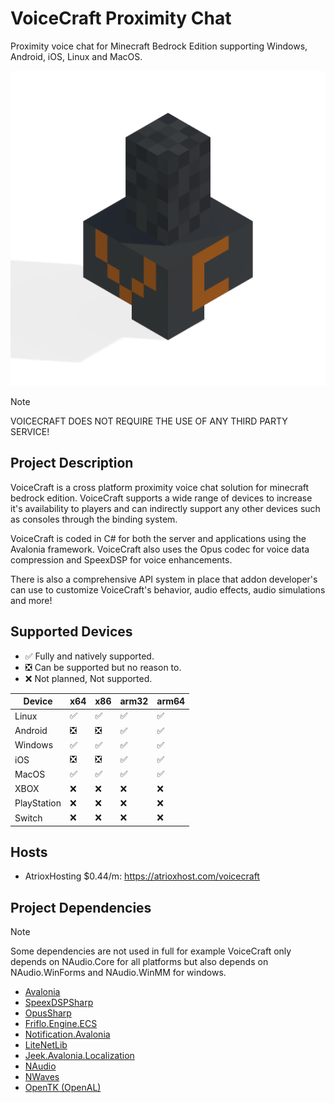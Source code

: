 # VoiceCraft Proximity Chat

Proximity voice chat for Minecraft Bedrock Edition supporting Windows, Android, iOS, Linux and MacOS.

![VoiceCraft](./VoiceCraft.Client/VoiceCraft.Client/Assets/vc.png)

> [!NOTE]
> VOICECRAFT DOES NOT REQUIRE THE USE OF ANY THIRD PARTY SERVICE!

## Project Description

VoiceCraft is a cross platform proximity voice chat solution for minecraft bedrock edition. VoiceCraft supports a wide range of devices to increase it's availability to players and can indirectly support any other devices such as consoles through the binding system.

VoiceCraft is coded in C# for both the server and applications using the Avalonia framework. VoiceCraft also uses the Opus codec for voice data compression and SpeexDSP for voice enhancements.

There is also a comprehensive API system in place that addon developer's can use to customize VoiceCraft's behavior, audio effects, audio simulations and more!


## Supported Devices

- ✅ Fully and natively supported.
- ❎ Can be supported but no reason to.
- ❌ Not planned, Not supported.

|Device     |x64|x86|arm32|arm64|
|-----------|---|---|-----|-----|
|Linux      |✅ |✅ |✅   |✅   |
|Android    |❎ |❎ |✅   |✅   |
|Windows    |✅ |✅ |✅   |✅   |
|iOS        |❎ |❎ |✅   |✅   |
|MacOS      |✅ |✅ |✅   |✅   |
|XBOX       |❌ |❌ |❌   |❌   |
|PlayStation|❌ |❌ |❌   |❌   |
|Switch     |❌ |❌ |❌   |❌   |

## Hosts

- AtrioxHosting $0.44/m: https://atrioxhost.com/voicecraft

## Project Dependencies

> [!NOTE]
> Some dependencies are not used in full for example VoiceCraft only depends on NAudio.Core for all platforms but also depends on NAudio.WinForms and NAudio.WinMM for windows.

- [Avalonia](https://github.com/AvaloniaUI/Avalonia)
- [SpeexDSPSharp](https://github.com/AvionBlock/SpeexDSPSharp)
- [OpusSharp](https://github.com/AvionBlock/OpusSharp)
- [Friflo.Engine.ECS](https://github.com/friflo/Friflo.Engine.ECS?tab=readme-ov-file)
- [Notification.Avalonia](https://github.com/AvaloniaCommunity/Notification.Avalonia)
- [LiteNetLib](https://github.com/RevenantX/LiteNetLib)
- [Jeek.Avalonia.Localization](https://github.com/tifish/Jeek.Avalonia.Localization)
- [NAudio](https://github.com/naudio/NAudio)
- [NWaves](https://github.com/ar1st0crat/NWaves)
- [OpenTK (OpenAL)](https://github.com/opentk/opentk)